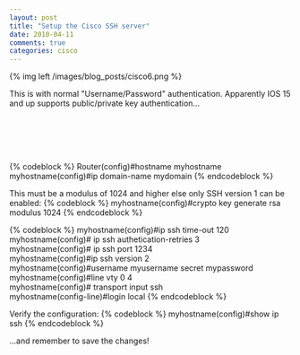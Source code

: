 ```yaml
---
layout: post
title: "Setup the Cisco SSH server"
date: 2010-04-11
comments: true
categories: cisco
---
```

{% img left /images/blog_posts/cisco6.png %}

This is with normal "Username/Password" authentication. Apparently IOS 15 and up supports public/private key authentication...
<!--more-->
<br>
<br>
<br>
<br>

{% codeblock %}
Router(config)#hostname myhostname
myhostname(config)#ip domain-name mydomain
{% endcodeblock %}

This must be a modulus of 1024 and higher else only SSH version 1 can be enabled:
{% codeblock %}
myhostname(config)#crypto key generate rsa modulus 1024
{% endcodeblock %}

{% codeblock %}
myhostname(config)#ip ssh time-out 120
myhostname(config)# ip ssh authetication-retries 3    
myhostname(config)# ip ssh port 1234    
myhostname(config)#ip ssh version 2    
myhostname(config)#username myusername secret mypassword    
myhostname(config)#line vty 0 4    
myhostname(config)# transport input ssh    
myhostname(config-line)#login local
{% endcodeblock %}

Verify the configuration:
{% codeblock %}
myhostname(config)#show ip ssh
{% endcodeblock %}

...and remember to save the changes!
